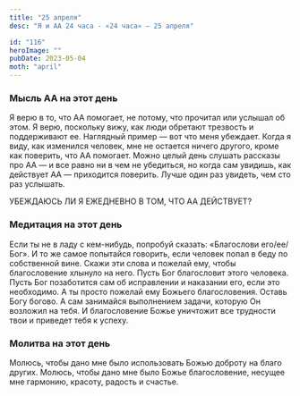 ```yaml
---
title: "25 апреля"
desc: "Я и АА 24 часа - «24 часа» — 25 апреля"

id: "116"
heroImage: ""
pubDate: 2023-05-04
moth: "april"
---
```


### Мысль АА на этот день

Я верю в то, что АА помогает, не потому, что прочитал или услышал об этом. Я
верю, поскольку вижу, как люди обретают трезвость и поддерживают ее. Наглядный
пример — вот что меня убеждает. Когда я виду, как изменился человек, мне не
остается ничего другого, кроме как поверить, что АА помогает. Можно целый день
слушать рассказы про АА — и все равно ни в чем не убедиться, но когда сам
увидишь, как действует АА — приходится поверить. Лучше один раз увидеть, чем
сто раз услышать.

УБЕЖДАЮСЬ ЛИ Я ЕЖЕДНЕВНО В ТОМ, ЧТО АА ДЕЙСТВУЕТ?

### Медитация на этот день

Если ты не в ладу с кем-нибудь, попробуй сказать: «Благослови его/ее/ Бог». И
то же самое попытайся говорить, если человек попал в беду по собственной вине.
Скажи эти слова и пожелай ему, чтобы благословение хлынуло на него. Пусть Бог
благословит этого человека. Пусть Бог позаботится сам об исправлении и
наказании его, если это необходимо. А ты просто пожелай ему Божьего
благословения. Оставь Богу богово. А сам занимайся выполнением задачи, которую
Он возложил на тебя. И благословение Божье уничтожит все трудности твои и
приведет тебя к успеху.

### Молитва на этот день

Молюсь, чтобы дано мне было использовать Божью доброту на благо других.
Молюсь, чтобы дано мне было Божье благословение, несущее мне гармонию,
красоту, радость и счастье.
